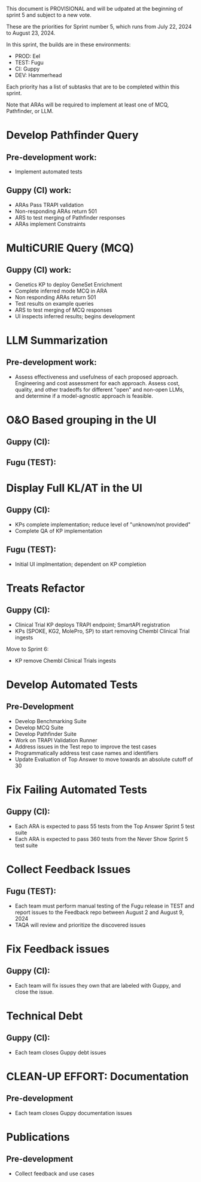 This document is PROVISIONAL and will be udpated at the beginning of sprint 5 and subject to a new vote.

These are the priorities for Sprint number 5, which runs from July 22, 2024 to August 23, 2024. 

In this sprint, the builds are in these environments: 

- PROD: Eel
- TEST: Fugu 
- CI: Guppy
- DEV: Hammerhead

Each priority has a list of subtasks that are to be completed within this sprint.

Note that ARAs will be required to implement at least one of MCQ, Pathfinder, or LLM.

# Develop Pathfinder Query
## Pre-development work:
- Implement automated tests
## Guppy (CI) work:
- ARAs Pass TRAPI validation
- Non-responding ARAs return 501
- ARS to test merging of Pathfinder responses
- ARAs implement Constraints

# MultiCURIE Query (MCQ)
## Guppy (CI) work:
- Genetics KP to deploy GeneSet Enrichment
- Complete inferred mode MCQ in ARA
- Non responding ARAs return 501
- Test results on example queries
- ARS to test merging of MCQ responses
- UI inspects inferred results; begins development

# LLM Summarization 
## Pre-development work:
- Assess effectiveness and usefulness of each proposed approach.  Engineering and cost assessment for each approach.  Assess cost, quality, and other tradeoffs for different "open" and non-open LLMs, and determine if a model-agnostic approach is feasible.

# O&O Based grouping in the UI 
## Guppy (CI):
## Fugu (TEST):

# Display Full KL/AT in the UI
## Guppy (CI):
- KPs complete implementation; reduce level of "unknown/not provided"
- Complete QA of KP implementation
## Fugu (TEST):
- Initial UI implmentation; dependent on KP completion

# Treats Refactor
## Guppy (CI):
- Clinical Trial KP deploys TRAPI endpoint; SmartAPI registration
- KPs (SPOKE, KG2, MolePro, SP) to start removing Chembl Clinical Trial ingests

Move to Sprint 6:
- KP remove Chembl Clinical Trials ingests

# Develop Automated Tests
## Pre-Development
- Develop Benchmarking Suite
- Develop MCQ Suite
- Develop Pathfinder Suite
- Work on TRAPI Validation Runner
- Address issues in the Test repo to improve the test cases
- Programmatically address test case names and identifiers
- Update Evaluation of Top Answer to move towards an absolute cutoff of 30

# Fix Failing Automated Tests
## Guppy (CI):
- Each ARA is expected to pass 55 tests from the Top Answer Sprint 5 test suite
- Each ARA is expected to pass 360 tests from the Never Show Sprint 5 test suite

# Collect Feedback Issues
## Fugu (TEST):
- Each team must perform manual testing of the Fugu release in TEST and report issues to the Feedback repo
between August 2 and August 9, 2024
- TAQA will review and prioritize the discovered issues

# Fix Feedback issues
## Guppy (CI):
- Each team will fix issues they own that are labeled with Guppy, and close the issue.

# Technical Debt
## Guppy (CI): 
-  Each team closes Guppy debt issues

# CLEAN-UP EFFORT: Documentation 
## Pre-development
- Each team closes Guppy documentation issues

# Publications
## Pre-development
- Collect feedback and use cases
